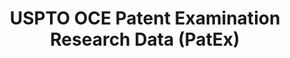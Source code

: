 ---
bigquery: https://console.cloud.google.com/bigquery?p=patents-public-data&d=uspto_oce_pair&page=dataset
citation: 'Graham, S. Marco, A., and Miller, A. (2015). “The USPTO Patent Examination
  Research Dataset: A Window on the Process of Patent Examination.”'
contributors: Graham, S. Marco, A., Miller, A.
cost: None
description: The latest version of PatEx (referred to below as the 2020 release) contains
  detailed information on nearly 11.9 million publicly-viewable provisional and non-provisional
  patent applications to the USPTO and over 4.6 million Patent Cooperation Treaty
  (PCT) applications. It is based on data that OCE downloaded from the Patent Examination
  Data System (PEDS) in April, 2021. The PEDS data are sourced from Public PAIR. The
  first time that OCE used PEDS as the basis of PatEx was for the 2019 release. We
  took the PEDS data and organized it into the familiar PatEx data files, which are
  based on the organization of the Public PAIR portal. The data files include information
  on each application’s characteristics, prosecution history, continuation history,
  claims of foreign priority, patent term adjustment history, publication history,
  and correspondence address information.
documentation: 'For the 2019 and later releases, new technical documentation is available
  https://www.uspto.gov/sites/default/files/documents/PatEx-2019-Technical-Doc.pdf


  A document describing the 2014-2017 data sets is available and can be cited as:
  Graham, Stuart J.H. and Marco, Alan C. and Miller, Richard, The USPTO Patent Examination
  Research Dataset: A Window on the Process of Patent Examination (November 30, 2015).
  Available at SSRN: https://ssrn.com/abstract=2702637.'
last_edit: Mon, 04 Apr 2022 19:06:22 GMT
location: https://www.uspto.gov/ip-policy/economic-research/research-datasets/patent-examination-research-dataset-public-pair
maintained_by: EconomicsData@uspto.gov
related_publications: https://ssrn.com/abstract=29956744, https://ssrn.com/abstract=2702637
schema_fields: '[''inventor_country_name'', ''wipo_pub_number'', ''child_filing_date'',
  ''inventor_name_last'', ''correspondence_region_code'', ''parent_filing_date'',
  ''examiner_name_last'', ''invention_subject_matter'', ''status_description'', ''disposal_type'',
  ''appl_status_code'', ''correspondence_country_code'', ''filing_date'', ''file_location_date'',
  ''patent_number'', ''correspondence_city'', ''correspondence_name_line_1'', ''examiner_art_unit'',
  ''uspc_class'', ''status_code'', ''parent_country_code'', ''customer_number'', ''inventor_country_code'',
  ''atty_docket_number'', ''parent_application_number'', ''foreign_parent_date'',
  ''event_description'', ''continuation_type'', ''recorded_date'', ''correspondence_name_line_2'',
  ''correspondence_street_line_1'', ''inventor_name_middle'', ''inventor_region_code'',
  ''inventor_rank'', ''correspondence_postal_code'', ''event_code'', ''application_number_pair'',
  ''confirm_number'', ''application_number'', ''correspondence_region_name'', ''aia_first_to_file'',
  ''inventor_address_type'', ''examiner_name_first'', ''patent_issue_date'', ''appl_status_date'',
  ''examiner_id'', ''sequence_number'', ''inventor_name_first'', ''invention_title'',
  ''correspondence_country_name'', ''parent_country'', ''wipo_pub_date'', ''small_entity_indicator'',
  ''abandon_date'', ''examiner_name_middle'', ''correspondence_street_line_2'', ''earliest_pgpub_number'',
  ''earliest_pgpub_date'', ''foreign_parent_id'', ''file_location'', ''child_application_number'',
  ''uspc_subclass'', ''application_type'']'
shortname: patex
tags:
- patents
- legal
- history
terms_of_use: 'USPTO’s online databases are not designed or intended to be a source
  for bulk downloads of USPTO data when accessed through the website’s interfaces.
  Individuals, companies, IP addresses, or blocks of IP addresses who, in effect,
  deny or decrease service by generating unusually high numbers of database accesses
  (searches, pages, or hits), whether generated manually or in an automated fashion,
  may be denied access to USPTO servers without notice.


  Bulk data products may be separately obtained from the USPTO, either for free or
  at the cost of dissemination. For details, see information on Electronic Bulk Data
  Products: https://www.uspto.gov/learning-and-resources/electronic-bulk-data-products'
title: USPTO OCE Patent Examination Research Data (PatEx)
uuid: 4342caa7-23af-420c-b2f6-6088f133df6a
---